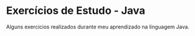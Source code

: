 # Exercícios de Estudo - Java

Alguns exercicios realizados durante meu aprendizado na linguagem Java.
